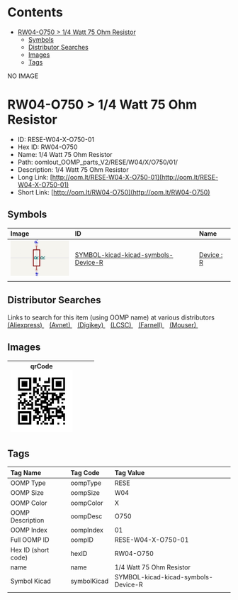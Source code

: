 



Contents
========

* [RW04-O750 > 1/4 Watt 75 Ohm Resistor](#rw04-o750--14-watt-75-ohm-resistor)
	* [Symbols](#symbols)
	* [Distributor Searches](#distributor-searches)
	* [Images](#images)
	* [Tags](#tags)
  
NO IMAGE  
# RW04-O750 > 1/4 Watt 75 Ohm Resistor

- ID: RESE-W04-X-O750-01
- Hex ID: RW04-O750
- Name: 1/4 Watt 75 Ohm Resistor
- Path: oomlout_OOMP_parts_V2/RESE/W04/X/O750/01/
- Description: 1/4 Watt 75 Ohm Resistor
- Long Link: [http://oom.lt/RESE-W04-X-O750-01](http://oom.lt/RESE-W04-X-O750-01)
- Short Link: [http://oom.lt/RW04-O750](http://oom.lt/RW04-O750)

## Symbols
  

|Image|ID|Name|
| :--- | :--- | :--- |
|[![](https://raw.githubusercontent.com/oomlout/oomlout_OOMP_eda_V2/main/SYMBOL/kicad/kicad-symbols/Device/R/image_140.png)](https://github.com/oomlout/oomlout_OOMP_eda_V2/tree/main/SYMBOL/kicad/kicad-symbols/Device/R/)|[SYMBOL-kicad-kicad-symbols-Device-R](https://github.com/oomlout/oomlout_OOMP_eda_V2/tree/main/SYMBOL/kicad/kicad-symbols/Device/R/)|[Device : R](https://github.com/oomlout/oomlout_OOMP_eda_V2/tree/main/SYMBOL/kicad/kicad-symbols/Device/R/)|
||||

## Distributor Searches
  
Links to search for this item (using OOMP name) at various distributors  
[(Aliexpress) ](https://www.aliexpress.com/wholesale?SearchText=11171/4+Watt+75+Ohm+Resistor)&nbsp;&nbsp;&nbsp;[(Avnet) ](https://www.avnet.com/shop/us/search/1/4+Watt+75+Ohm+Resistor)&nbsp;&nbsp;&nbsp;[(Digikey) ](https://www.digikey.co.uk/en/products/result?s=1/4+Watt+75+Ohm+Resistor)&nbsp;&nbsp;&nbsp;[(LCSC) ](https://www.lcsc.com/search?q=1/4+Watt+75+Ohm+Resistor)&nbsp;&nbsp;&nbsp;[(Farnell) ](https://uk.farnell.com/search?st=1/4+Watt+75+Ohm+Resistor)&nbsp;&nbsp;&nbsp;[(Mouser) ](https://www.mouser.com/c/?q=1/4+Watt+75+Ohm+Resistor)&nbsp;&nbsp;&nbsp;
## Images
  

|qrCode<br>[![](https://raw.githubusercontent.com/oomlout/oomlout_OOMP_parts_V2/main/RESE/W04/X/O750/01/qrCode_140.png)](https://github.com/oomlout/oomlout_OOMP_parts_V2/tree/main/RESE/W04/X/O750/01/qrCode.png)||||
| :---: | :---: | :---: | :---: |

## Tags
  

|Tag Name|Tag Code|Tag Value|
| :--- | :--- | :--- |
|OOMP Type|oompType|RESE|
|OOMP Size|oompSize|W04|
|OOMP Color|oompColor|X|
|OOMP Description|oompDesc|O750|
|OOMP Index|oompIndex|01|
|Full OOMP ID|oompID|RESE-W04-X-O750-01|
|Hex ID (short code)|hexID|RW04-O750|
|name|name|1/4 Watt 75 Ohm Resistor|
|Symbol Kicad|symbolKicad|SYMBOL-kicad-kicad-symbols-Device-R|
||||
